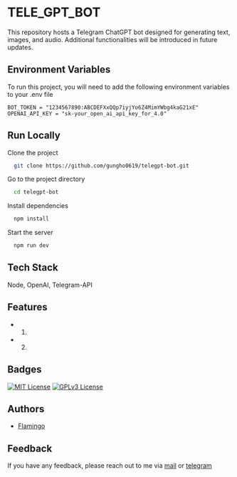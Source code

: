 # TELE_GPT_BOT

This repository hosts a Telegram ChatGPT bot designed for generating text, images, and audio. Additional functionalities will be introduced in future updates.

## Environment Variables

To run this project, you will need to add the following environment variables to your .env file

```
BOT_TOKEN = "1234567890:ABCDEFXxQQp7iyjYo6Z4MimYWbg4kaG21xE"
OPENAI_API_KEY = "sk-your_open_ai_api_key_for_4.0"
```

## Run Locally

Clone the project

```bash
  git clone https://github.com/gungho0619/telegpt-bot.git
```

Go to the project directory

```bash
  cd telegpt-bot
```

Install dependencies

```bash
  npm install
```

Start the server

```bash
  npm run dev
```

## Tech Stack

Node, OpenAI, Telegram-API

## Features

- 1.
- 2.

## Badges

[![MIT License](https://img.shields.io/badge/License-MIT-green.svg)](https://choosealicense.com/licenses/mit/) [![GPLv3 License](https://img.shields.io/badge/License-Flamingo-red.svg)](https://opensource.org/licenses/)

## Authors

- [Flamingo](https://www.github.com/gungho0619)

## Feedback

If you have any feedback, please reach out to me via [mail](tzztson@gmail.com) or [telegram](https://t.me/gungho0619)
